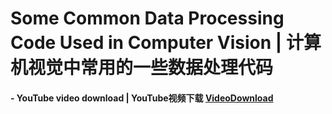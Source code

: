 # Some Common Data Processing Code Used in Computer Vision | 计算机视觉中常用的一些数据处理代码



#### - YouTube video download | YouTube视频下载 [VideoDownload](./VideoDownload)

